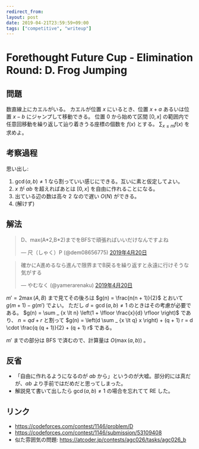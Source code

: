 ```yaml
---
redirect_from:
layout: post
date: 2019-04-21T23:59:59+09:00
tags: ["competitive", "writeup"]
---
```


#  Forethought Future Cup - Elimination Round: D. Frog Jumping

## 問題

数直線上にカエルがいる。
カエルが位置 $x$ にいるとき、位置 $x + a$ あるいは位置 $x - b$ にジャンプして移動できる。
位置 $0$ から始めて区間 $[0, x]$ の範囲内で任意回移動を繰り返して辿り着きうる座標の個数を $f(x)$ とする。
$\sum_{x \le m} f(x)$ を求めよ。

## 考察過程

思い出し:

1.  $\gcd(a, b) \ne 1$ なら割っていい感じにできる。互いに素と仮定してよい。
1.  $x$ が $ab$ を超えればあとは $[0, x]$ を自由に作れることになる。
1.  出ている辺の数は高々 $2$ なので遅い $O(N)$ ができる。
1.  (解けず)

## 解法

<blockquote class="twitter-tweet" data-lang="ja"><p lang="ja" dir="ltr">D、max(A*2,B*2)までをBFSで頑張ればいいだけなんですよね</p>&mdash; 尺（しゃく）P (@dem08656775) <a href="https://twitter.com/dem08656775/status/1119718920305307648?ref_src=twsrc%5Etfw">2019年4月20日</a></blockquote>

<blockquote class="twitter-tweet" data-lang="ja"><p lang="ja" dir="ltr">確かにA進めるなら進んで限界までB戻るを繰り返すと永遠に行けそうな気がする</p>&mdash; やむなく (@yamerarenaku) <a href="https://twitter.com/yamerarenaku/status/1119726871367675904?ref_src=twsrc%5Etfw">2019年4月20日</a></blockquote>

$m' = 2 \max(A, B)$ まで見てその後ろは $g(n) = \frac{n(n + 1)}{2}$ とおいて $g(m + 1) - g(m')$ でよい。
ただし $d = \gcd(a, b) \ne 1$ のときはその考慮が必要である。
$g(n) = \sum _ {x \lt n} \left(1 + \lfloor \frac{x}{d} \rfloor \right)$ であり、 $n = qd + r$ と割って $g(n) = \left(d \sum _ {x \lt q} x \right) + (q + 1) r = d \cdot \frac{q (q + 1)}{2} + (q + 1) r$ である。

$m'$ までの部分は BFS で済むので、計算量は $O(\max(a, b))$ 。


## 反省

-   「自由に作れるようになるのが $ab$ から」というのが大嘘。部分的には真だが、$ab$ より手前ではだめだと思ってしまった。
-   解説見て書いて出したら $\gcd(a, b) \ne 1$ の場合を忘れてて RE した。


## リンク

-   <https://codeforces.com/contest/1146/problem/D>
-   <https://codeforces.com/contest/1146/submission/53109408>
-   似た雰囲気の問題: <https://atcoder.jp/contests/agc026/tasks/agc026_b>
